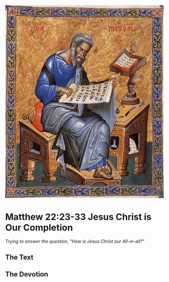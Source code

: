 <img class="intro-right" src="../images/art-matthew.jpg">

# Matthew 22:23-33 Jesus Christ is Our Completion

*Trying to answer the question, "How is Jesus Christ our All-in-all?"*

## The Text

## The Devotion